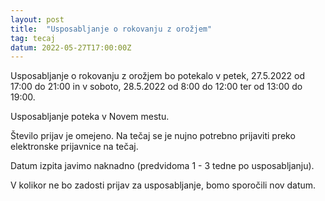 ```yaml
---
layout: post
title:  "Usposabljanje o rokovanju z orožjem"
tag: tecaj
datum: 2022-05-27T17:00:00Z
---
```


Usposabljanje o rokovanju z orožjem bo potekalo v petek, 27.5.2022 od 17:00 do 21:00 in
v soboto, 28.5.2022 od 8:00 do 12:00 ter od 13:00 do 19:00.

Usposabljanje poteka v Novem mestu.

Število prijav je omejeno. Na tečaj se je nujno potrebno prijaviti preko elektronske prijavnice na tečaj.

Datum izpita javimo naknadno (predvidoma 1 - 3 tedne po usposabljanju).

V kolikor ne bo zadosti prijav za usposabljanje, bomo sporočili nov datum.
